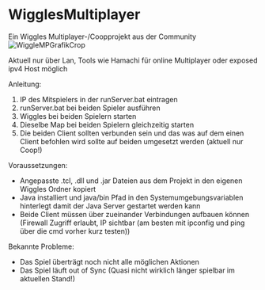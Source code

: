 # WigglesMultiplayer
Ein Wiggles Multiplayer-/Coopprojekt aus der Community
![WiggleMPGrafikCrop](https://github.com/itsme12345678910/WigglesMultiplayer/assets/119706537/65400d10-09e0-4ea3-b1c2-4263a7a56ebf)


Aktuell nur über Lan, Tools wie Hamachi für online Multiplayer oder exposed ipv4 Host möglich

Anleitung:
  1. IP des Mitspielers in der runServer.bat eintragen
  2. runServer.bat bei beiden Spieler ausführen
  3. Wiggles bei beiden Spielern starten
  4. Dieselbe Map bei beiden Spielern gleichzeitig starten
  5. Die beiden Client sollten verbunden sein und das was auf dem einen Client befohlen wird sollte auf beiden umgesetzt werden (aktuell nur Coop!) 

Voraussetzungen:
- Angepasste .tcl, .dll und .jar Dateien aus dem Projekt in den eigenen Wiggles Ordner kopiert
- Java installiert und java/bin Pfad in den Systemumgebungsvariablen hinterlegt damit der Java Server gestartet werden kann
- Beide Client müssen über zueinander Verbindungen aufbauen können (Firewall Zugriff erlaubt, IP sichtbar (am besten mit ipconfig und ping über die cmd vorher kurz testen))

Bekannte Probleme:
- Das Spiel überträgt noch nicht alle möglichen Aktionen
- Das Spiel läuft out of Sync (Quasi nicht wirklich länger spielbar im aktuellen Stand!)
